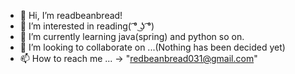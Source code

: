 - 👋 Hi, I’m readbeanbread!
- 👀 I’m interested in reading( ͡° ͜ʖ ͡°)
- 🌱 I’m currently learning java(spring) and python so on.
- 💞️ I’m looking to collaborate on ...(Nothing has been decided yet)
- 📫 How to reach me ... -> "redbeanbread031@gmail.com"

<!---
redbeanbread031/redbeanbread031 is a ✨ special ✨ repository because its `README.md` (this file) appears on your GitHub profile.
You can click the Preview link to take a look at your changes.
--->
